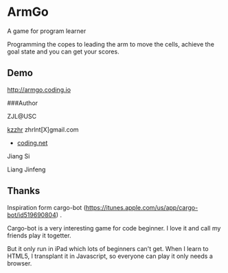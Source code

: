 ArmGo
=====

A game for program learner

Programming the copes to leading the arm to move the cells, achieve the goal state and you can get your scores.

## Demo 

http://armgo.coding.io

###Author

ZJL@USC

[kzzhr](http://dashayu.tk/) zhrlnt[X]gmail.com

- [coding.net](https://coding.net/u/kzzhr)

Jiang Si

Liang Jinfeng

## Thanks

Inspiration form cargo-bot (https://itunes.apple.com/us/app/cargo-bot/id519690804) .

Cargo-bot is a very interesting game for code beginner. I love it and call my friends play it togetter. 

But it only run in iPad which lots of beginners can't get.  When I learn to HTML5, I transplant it in Javascript, so everyone can play it only needs a browser.

